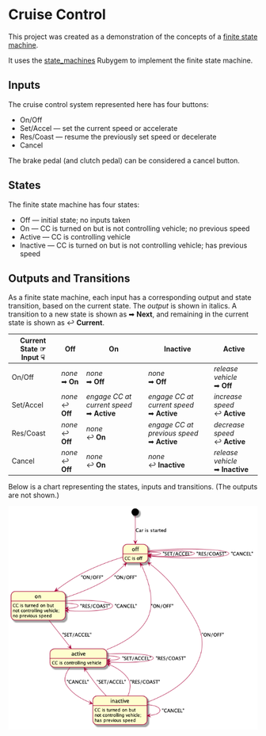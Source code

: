 # Cruise Control

This project was created as a demonstration of the concepts of a
[finite state machine](https://en.wikipedia.org/wiki/Finite-state_machine).

It uses the [state_machines](https://github.com/state-machines/state_machines)
Rubygem to implement the finite state machine.

## Inputs

The cruise control system represented here has four buttons:

* On/Off
* Set/Accel — set the current speed or accelerate
* Res/Coast — resume the previously set speed or decelerate
* Cancel

The brake pedal (and clutch pedal) can be considered a cancel button.

## States

The finite state machine has four states:

* Off — initial state; no inputs taken
* On — CC is turned on but is not controlling vehicle; no previous speed
* Active — CC is controlling vehicle
* Inactive — CC is turned on but is not controlling vehicle; has previous speed

## Outputs and Transitions

As a finite state machine, each input has a corresponding output and state
transition, based on the current state. The _output_ is shown in italics. A
transition to a new state is shown as ➡&nbsp;**Next**, and remaining in the
current state is shown as ↩&nbsp;**Current**.

Current State &#9758;<br/>Input &#9759; | Off | On | Inactive | Active
----------------------------|-----|----|----------|--------
On/Off    | _none_<br/>➡ **On**  | _none_<br/>➡ **Off** | _none_<br/>➡ **Off** | _release vehicle_<br/>➡ **Off**
Set/Accel | _none_<br/>↩ **Off** | _engage CC at current speed_<br/>➡ **Active** | _engage CC at current speed_<br/>➡ **Active** | _increase speed_<br/>↩ **Active**
Res/Coast | _none_<br/>↩ **Off** | _none_<br/>↩ **On**  | _engage CC at previous speed_<br/>➡ **Active** | _decrease speed_<br/>↩ **Active**
Cancel    | _none_<br/>↩ **Off** | _none_<br/>↩ **On**  | _none_<br/>↩ **Inactive** | _release vehicle_<br/>➡ **Inactive**

Below is a chart representing the states, inputs and transitions. (The outputs are not shown.)

![State chart](doc/cruise_control.png)
